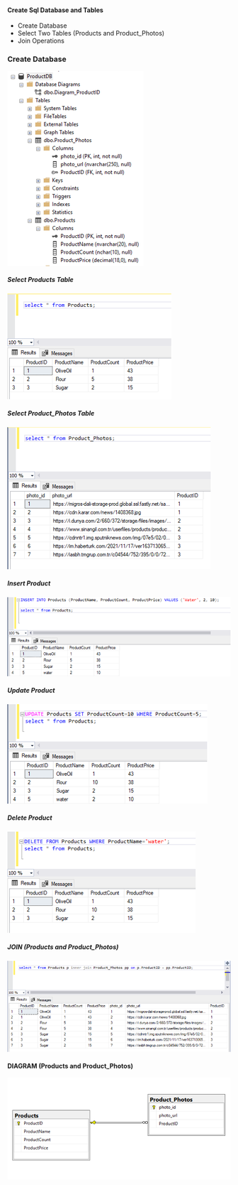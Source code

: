#### Create Sql Database and Tables
- Create Database 
- Select Two Tables (Products and Product_Photos)
- Join Operations


### Create Database 
![tables](tables.png)

##### Select Products Table 
![select](select.png)
##### Select Product_Photos Table 
![select_2](select_2.png)
##### Insert Product 
![insert](insert.png)
##### Update Product
![update](update.png)
##### Delete Product
![delete](delete.png)

##### JOIN (Products and Product_Photos)
![join](join.png)

#### DIAGRAM (Products and Product_Photos)
![diagram](diagram.png)
